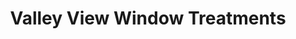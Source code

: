 ---
title: "Valley View Window Treatments"
url: /new-richmond/valley-view-window-treatments/
shop: window blind
---